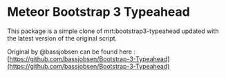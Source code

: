 # Meteor Bootstrap 3 Typeahead

This package is a simple clone of mrt:bootstrap3-typeahead updated with the latest version of the original script.

Original by @bassjobsen can be found here :
[https://github.com/bassjobsen/Bootstrap-3-Typeahead](https://github.com/bassjobsen/Bootstrap-3-Typeahead)
